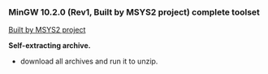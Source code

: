 ### MinGW 10.2.0 (Rev1, Built by MSYS2 project) complete toolset   
 
 [Built by MSYS2 project](https://www.msys2.org/)   
    
  **Self-extracting archive.**  
   - download all archives and run it to unzip.

     
